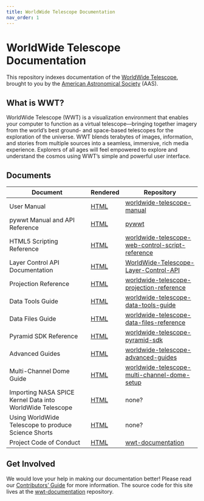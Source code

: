 ```yaml
---
title: WorldWide Telescope Documentation
nav_order: 1
---
```


# WorldWide Telescope Documentation

This repository indexes documentation of the
[WorldWide Telescope](http://www.worldwidetelescope.org/), brought to you by
the [American Astronomical Society](https://aas.org/) (AAS).

## What is WWT?

WorldWide Telescope (WWT) is a visualization environment that enables your
computer to function as a virtual telescope—bringing together imagery from the
world’s best ground- and space-based telescopes for the exploration of the
universe. WWT blends terabytes of images, information, and stories from
multiple sources into a seamless, immersive, rich media experience. Explorers
of all ages will feel empowered to explore and understand the cosmos using
WWT’s simple and powerful user interface.

## Documents

| Document | Rendered | Repository |
|-- | -- | -- |
| User Manual | [HTML](https://worldwidetelescope.gitbooks.io/worldwide-telescope-user-manual/content/) | [worldwide-telescope-manual](https://github.com/WorldWideTelescope/worldwide-telescope-manual) |
| pywwt Manual and API Reference | [HTML](https://pywwt.readthedocs.io/) | [pywwt](https://github.com/WorldWideTelescope/pywwt) |
| HTML5 Scripting Reference | [HTML](https://worldwidetelescope.gitbooks.io/worldwide-telescope-web-control-script-reference/content/) | [worldwide-telescope-web-control-script-reference](https://github.com/WorldWideTelescope/worldwide-telescope-web-control-script-reference) |
| Layer Control API Documentation | [HTML](https://worldwidetelescope.gitbooks.io/worldwide-telescope-layer-control-api/content/) | [WorldWide-Telescope-Layer-Control-API](https://github.com/WorldWideTelescope/WorldWide-Telescope-Layer-Control-API) |
| Projection Reference | [HTML](https://worldwidetelescope.gitbooks.io/worldwide-telescope-projection-reference/content/) | [worldwide-telescope-projection-reference](https://github.com/WorldWideTelescope/worldwide-telescope-projection-reference) |
| Data Tools Guide | [HTML](https://worldwidetelescope.gitbooks.io/worldwide-telescope-data-tools-guide/content/) | [worldwide-telescope-data-tools-guide](https://github.com/WorldWideTelescope/worldwide-telescope-data-tools-guide) |
| Data Files Guide | [HTML](https://worldwidetelescope.gitbooks.io/worldwide-telescope-data-files-reference/content/) | [worldwide-telescope-data-files-reference](https://github.com/WorldWideTelescope/worldwide-telescope-data-files-reference) |
| Pyramid SDK Reference | [HTML](https://worldwidetelescope.gitbooks.io/worldwide-telescope-pyramid-sdk-reference/content/) | [worldwide-telescope-pyramid-sdk](https://github.com/WorldWideTelescope/worldwide-telescope-pyramid-sdk) |
| Advanced Guides | [HTML](https://worldwidetelescope.gitbooks.io/worldwide-telescope-advanced-guides/content/) | [worldwide-telescope-advanced-guides](https://github.com/WorldWideTelescope/worldwide-telescope-advanced-guides) |
| Multi-Channel Dome Guide | [HTML](https://worldwidetelescope.gitbooks.io/worldwide-telescope-multi-channel-dome-setup/content/) | [worldwide-telescope-multi-channel-dome-setup](https://github.com/WorldWideTelescope/worldwide-telescope-multi-channel-dome-setup) |
| Importing NASA SPICE Kernel Data into WorldWide Telescope | [HTML](https://astrodavid.gitbooks.io/importing-spice-kernel-data-to-worldwide-telescop/content/) | none? |
| Using WorldWide Telescope to produce Science Shorts | [HTML](https://doctorspaceman.gitbooks.io/using-worldwide-telescope-to-produce-science-shor/content/) | none? |
| Project Code of Conduct | [HTML](./CODE_OF_CONDUCT.md) | [wwt-documentation](https://github.com/WorldWideTelescope/wwt-documentation) |

## Get Involved

We would love your help in making our documentation better! Please read our
[Contributors’ Guide](https://worldwidetelescope.github.io/contributing/) for
more information. The source code for this site lives at the
[wwt-documentation](https://github.com/WorldWideTelescope/wwt-documentation)
repository.
